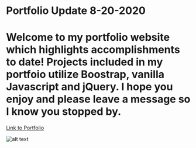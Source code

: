 #  Portfolio Update 8-20-2020

# Welcome to my portfolio website which highlights accomplishments to date! Projects included in my portfoio utilize Boostrap, vanilla Javascript and jQuery. I hope you enjoy and please leave a message so I know you stopped by.

[Link to Portfolio](https://ryanbrooks99.github.io/portfolioupdate8-20-2020/)

![alt text](../Assets/Images/portfolio.png)

